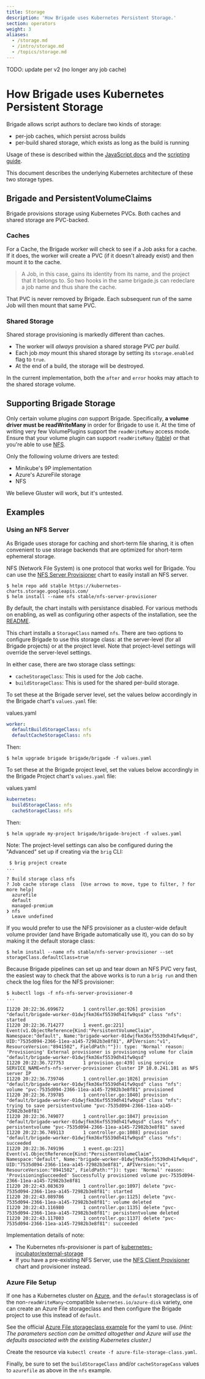 ```yaml
---
title: Storage
description: 'How Brigade uses Kubernetes Persistent Storage.'
section: operators
weight: 3
aliases:
  - /storage.md
  - /intro/storage.md
  - /topics/storage.md
---
```


TODO: update per v2 (no longer any job cache)

# How Brigade uses Kubernetes Persistent Storage

Brigade allows script authors to declare two kinds of storage:

- per-job caches, which persist across builds
- per-build shared storage, which exists as long as the build is running

Usage of these is described within the [JavaScript docs](javascript.md) and the
[scripting guide](scripting.md).

This document describes the underlying Kubernetes architecture of these two
storage types.

## Brigade and PersistentVolumeClaims

Brigade provisions storage using Kubernetes PVCs. Both caches and shared storage
are PVC-backed.

### Caches

For a Cache, the Brigade worker will check to see if a Job asks for a cache. If it
does, the worker will create a PVC (if it doesn't already exist) and then mount
it to the cache.

> A Job, in this case, gains its identity from its name, and the project that
> it belongs to. So two hooks in the same brigade.js can redeclare a job name and
> thus share the cache.

That PVC is never removed by Brigade. Each subsequent run of the same Job will
then mount that same PVC.

### Shared Storage

Shared storage provisioning is markedly different than caches.

- The worker will _always_ provision a shared storage PVC _per build_.
- Each job _may_ mount this shared storage by setting its `storage.enabled` flag
  to `true`.
- At the end of a build, the storage will be destroyed.

In the current implementation, both the `after` and `error` hooks may attach to
the shared storage volume.

## Supporting Brigade Storage

Only certain volume plugins _can_ support Brigade. Specifically, **a volume driver
must be readWriteMany** in order for Brigade to use it. At the time of writing
very few VolumePlugins support the `readWriteMany` access mode. Ensure that your
volume plugin can support `readWriteMany`
([table](https://kubernetes.io/docs/concepts/storage/persistent-volumes/#access-modes))
or that you're able to use [NFS](#using-an-nfs-server).

Only the following volume drivers are tested:

- Minikube's 9P implementation
- Azure's AzureFile storage
- NFS

We believe Gluster will work, but it's untested.

## Examples

### Using an NFS Server

As Brigade uses storage for caching and short-term file sharing, it is often convenient
to use storage backends that are optimized for short-term ephemeral storage.

NFS (Network File System) is one protocol that works well for Brigade. You can
use the [NFS Server Provisioner](https://github.com/helm/charts/tree/master/stable/nfs-server-provisioner)
chart to easily install an NFS server.

```console
$ helm repo add stable https://kubernetes-charts.storage.googleapis.com/
$ helm install --name nfs stable/nfs-server-provisioner
```

By default, the chart installs with persistance disabled. For various methods on enabling, as well as
configuring other aspects of the installation, see the
[README](https://github.com/helm/charts/tree/master/stable/nfs-server-provisioner).

This chart installs a `StorageClass` named `nfs`. There are two options to configure Brigade
to use this storage class: at the server-level (for all Brigade projects) or at the project level.
Note that project-level settings will override the server-level settings.

In either case, there are two storage class settings:

- `cacheStorageClass`: This is used for the Job cache.
- `buildStorageClass`: This is used for the shared per-build storage.

To set these at the Brigade server level, set the values below accordingly in the Brigade
chart's `values.yaml` file:

values.yaml
```yaml
worker:
  defaultBuildStorageClass: nfs
  defaultCacheStorageClass: nfs
```

Then:

```console
$ helm upgrade brigade brigade/brigade -f values.yaml
```

To set these at the Brigade project level, set the values below accordingly in the Brigade
Project chart's `values.yaml` file:

values.yaml
```yaml
kubernetes:
  buildStorageClass: nfs
  cacheStorageClass: nfs
```

Then:

```console
$ helm upgrade my-project brigade/brigade-broject -f values.yaml
```

Note: The project-level settings can also be configured during the "Advanced" set up if creating via the `brig` CLI:

```console
 $ brig project create
...

? Build storage class nfs
? Job cache storage class  [Use arrows to move, type to filter, ? for more help]
  azurefile
  default
  managed-premium
❯ nfs
  Leave undefined
```

If you would prefer to use the NFS provisioner as a cluster-wide default volume provider
(and have Brigade automatically use it), you can do so by making it the default
storage class:

```console
$ helm install --name nfs stable/nfs-server-provisioner --set storageClass.defaultClass=true
```

Because Brigade pipelines can set up and tear down an NFS PVC very fast, the easiest
way to check that the above works is to run a `brig run` and then check the
log files for the NFS provisioner:

```console
$ kubectl logs -f nfs-nfs-server-provisioner-0
...

I1220 20:22:36.699672       1 controller.go:926] provision "default/brigade-worker-01dwjfkm36xf5539dh41fw9qsd" class "nfs": started
I1220 20:22:36.714277       1 event.go:221] Event(v1.ObjectReference{Kind:"PersistentVolumeClaim", Namespace:"default", Name:"brigade-worker-01dwjfkm36xf5539dh41fw9qsd", UID:"7535d094-2366-11ea-a145-72982b3e8f81", APIVersion:"v1", ResourceVersion:"8941502", FieldPath:""}): type: 'Normal' reason: 'Provisioning' External provisioner is provisioning volume for claim "default/brigade-worker-01dwjfkm36xf5539dh41fw9qsd"
I1220 20:22:36.727753       1 provision.go:439] using service SERVICE_NAME=nfs-nfs-server-provisioner cluster IP 10.0.241.101 as NFS server IP
I1220 20:22:36.739746       1 controller.go:1026] provision "default/brigade-worker-01dwjfkm36xf5539dh41fw9qsd" class "nfs": volume "pvc-7535d094-2366-11ea-a145-72982b3e8f81" provisioned
I1220 20:22:36.739785       1 controller.go:1040] provision "default/brigade-worker-01dwjfkm36xf5539dh41fw9qsd" class "nfs": trying to save persistentvolume "pvc-7535d094-2366-11ea-a145-72982b3e8f81"
I1220 20:22:36.749077       1 controller.go:1047] provision "default/brigade-worker-01dwjfkm36xf5539dh41fw9qsd" class "nfs": persistentvolume "pvc-7535d094-2366-11ea-a145-72982b3e8f81" saved
I1220 20:22:36.749113       1 controller.go:1088] provision "default/brigade-worker-01dwjfkm36xf5539dh41fw9qsd" class "nfs": succeeded
I1220 20:22:36.749196       1 event.go:221] Event(v1.ObjectReference{Kind:"PersistentVolumeClaim", Namespace:"default", Name:"brigade-worker-01dwjfkm36xf5539dh41fw9qsd", UID:"7535d094-2366-11ea-a145-72982b3e8f81", APIVersion:"v1", ResourceVersion:"8941502", FieldPath:""}): type: 'Normal' reason: 'ProvisioningSucceeded' Successfully provisioned volume pvc-7535d094-2366-11ea-a145-72982b3e8f81
I1220 20:22:43.083639       1 controller.go:1097] delete "pvc-7535d094-2366-11ea-a145-72982b3e8f81": started
I1220 20:22:43.089786       1 controller.go:1125] delete "pvc-7535d094-2366-11ea-a145-72982b3e8f81": volume deleted
I1220 20:22:43.116980       1 controller.go:1135] delete "pvc-7535d094-2366-11ea-a145-72982b3e8f81": persistentvolume deleted
I1220 20:22:43.117003       1 controller.go:1137] delete "pvc-7535d094-2366-11ea-a145-72982b3e8f81": succeeded
```

Implementation details of note:

- The Kubernetes nfs-provisioner is part of [kubernetes-incubator/external-storage](https://github.com/kubernetes-incubator/external-storage/tree/master/nfs)
- If you have a pre-existing NFS Server, use the [NFS Client Provisioner](https://github.com/helm/charts/tree/master/stable/nfs-client-provisioner) chart and provisioner instead.

### Azure File Setup

If one has a Kubernetes cluster on [Azure](https://azure.microsoft.com/en-us/services/kubernetes-service/),
and the `default` storageclass is of the non-`readWriteMany`-compatible `kubernetes.io/azure-disk` variety, one can create
an Azure File storageclass and then configure the Brigade project to use this instead of `default`.

See the official [Azure File storageclass example](https://kubernetes.io/docs/concepts/storage/storage-classes/#azure-file)
for the yaml to use.  _(Hint: The parameters section can be omitted altogether and Azure will use the defaults associated
with the existing Kubernetes cluster.)_

Create the resource via `kubectl create -f azure-file-storage-class.yaml`.

Finally, be sure to set the `buildStorageClass` and/or `cacheStorageCass` values to `azurefile` as above in the `nfs` example.
